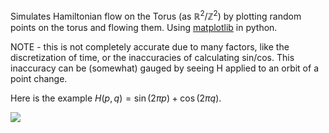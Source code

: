 Simulates Hamiltonian flow on the Torus  (as $ℝ^2/{ℤ^2}$) by plotting random points on the torus and flowing them.
Using [matplotlib](https://matplotlib.org/) in python.

NOTE - this is not completely accurate due to many factors, like the discretization of time, or the inaccuracies of calculating sin/cos. This inaccuracy can be (somewhat) gauged by seeing H applied to an orbit of a point change.

Here is the example $H(p,q) = \sin(2\pi p) +\cos(2\pi q)$.

![](demo.gif)
